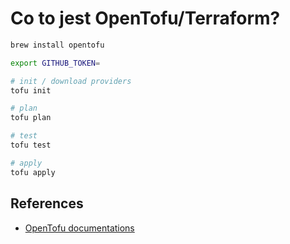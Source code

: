 # Co to jest OpenTofu/Terraform?

```bash
brew install opentofu
```

```bash
export GITHUB_TOKEN=

# init / download providers
tofu init

# plan
tofu plan

# test
tofu test

# apply
tofu apply
```

## References

- [OpenTofu documentations](https://opentofu.org/docs)
